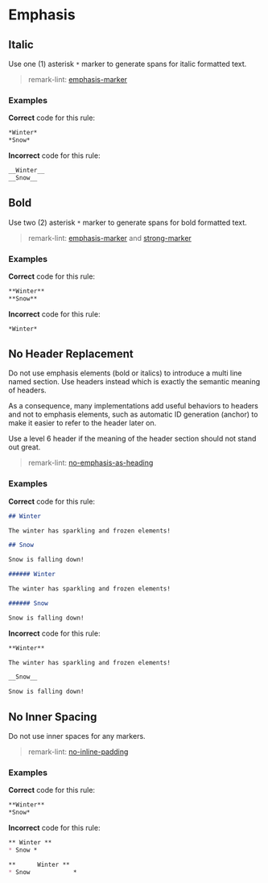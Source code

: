 # Emphasis

## Italic

Use one (1) asterisk `*` marker to generate spans for italic formatted text.

> remark-lint: [emphasis-marker](https://github.com/remarkjs/remark-lint/tree/master/packages/remark-lint-emphasis-marker)

### Examples

**Correct** code for this rule:

```markdown
*Winter*
*Snow*
```

**Incorrect** code for this rule:

```markdown
__Winter__
__Snow__
```

## Bold

Use two (2) asterisk `*` marker to generate spans for bold formatted text.

> remark-lint: [emphasis-marker](https://github.com/remarkjs/remark-lint/tree/master/packages/remark-lint-emphasis-marker) and [strong-marker](https://github.com/remarkjs/remark-lint/tree/master/packages/remark-lint-strong-marker)

### Examples

**Correct** code for this rule:

```markdown
**Winter**
**Snow**
```

**Incorrect** code for this rule:

```markdown
*Winter*
```

## No Header Replacement

Do not use emphasis elements (bold or italics) to introduce a multi line named section.
Use headers instead which is exactly the semantic meaning of headers.

As a consequence, many implementations add useful behaviors to headers and not to emphasis elements, such as automatic ID generation (anchor)
to make it easier to refer to the header later on.

Use a level 6 header if the meaning of the header section should not stand out great.

> remark-lint: [no-emphasis-as-heading](https://github.com/remarkjs/remark-lint/tree/master/packages/remark-lint-no-emphasis-as-heading)

### Examples

**Correct** code for this rule:

```markdown
## Winter

The winter has sparkling and frozen elements!

## Snow

Snow is falling down!
````

```markdown
###### Winter

The winter has sparkling and frozen elements!

###### Snow

Snow is falling down!
```

**Incorrect** code for this rule:

```markdown
**Winter**

The winter has sparkling and frozen elements!

__Snow__

Snow is falling down!
```

## No Inner Spacing

Do not use inner spaces for any markers.

> remark-lint: [no-inline-padding](https://github.com/remarkjs/remark-lint/tree/master/packages/remark-lint-no-inline-padding)

### Examples

**Correct** code for this rule:

```markdown
**Winter**
*Snow*
```

**Incorrect** code for this rule:

```markdown
** Winter **
* Snow *
```

```markdown
**      Winter **
* Snow            *
```
